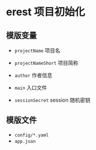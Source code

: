 # erest 项目初始化

## 模版变量

- `projectName` 项目名
- `projectNameShort` 项目简称
- `author` 作者信息
- `main` 入口文件

- `sessionSecret` session 随机密钥

## 模版文件

- `config/*.yaml`
- `app.json`
